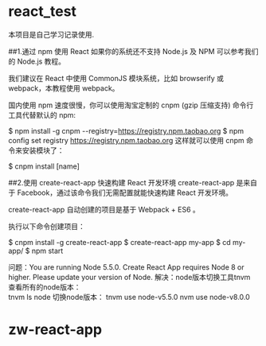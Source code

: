 # react_test
本项目是自己学习记录使用.

##1.通过 npm 使用 React
如果你的系统还不支持 Node.js 及 NPM 可以参考我们的 Node.js 教程。

我们建议在 React 中使用 CommonJS 模块系统，比如 browserify 或 webpack，本教程使用 webpack。

国内使用 npm 速度很慢，你可以使用淘宝定制的 cnpm (gzip 压缩支持) 命令行工具代替默认的 npm:

$ npm install -g cnpm --registry=https://registry.npm.taobao.org
$ npm config set registry https://registry.npm.taobao.org
这样就可以使用 cnpm 命令来安装模块了：

$ cnpm install [name]


##2.使用 create-react-app 快速构建 React 开发环境
create-react-app 是来自于 Facebook，通过该命令我们无需配置就能快速构建 React 开发环境。

create-react-app 自动创建的项目是基于 Webpack + ES6 。

执行以下命令创建项目：

$ cnpm install -g create-react-app
$ create-react-app my-app
$ cd my-app/
$ npm start

问题：You are running Node 5.5.0.
Create React App requires Node 8 or higher.
Please update your version of Node.
解决：node版本切换工具tnvm
查看所有的node版本：  
tnvm ls node
切换node版本：
tnvm use node-v5.5.0
nvm use node-v8.0.0

# zw-react-app
